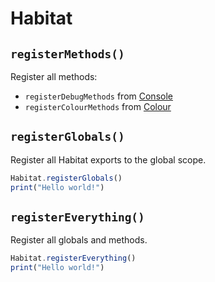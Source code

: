 # Habitat

## `registerMethods()`
Register all methods:
* `registerDebugMethods` from [Console](console.md)
* `registerColourMethods` from [Colour](colour.md)

## `registerGlobals()`
Register all Habitat exports to the global scope.
```javascript
Habitat.registerGlobals()
print("Hello world!")
```

## `registerEverything()`
Register all globals and methods.
```javascript
Habitat.registerEverything()
print("Hello world!")
```